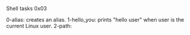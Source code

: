 Shell tasks 0x03

0-alias: creates an alias.
1-hello_you: prints "hello user" when user is the current Linux user.
2-path: 
